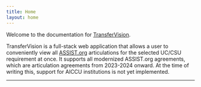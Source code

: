 ```yaml
---
title: Home
layout: home
---
```


Welcome to the documentation for [TransferVision].

TransferVision is a full-stack web application that allows a user to conveniently view all [ASSIST.org] articulations for the selected UC/CSU requirement at once. It supports all modernized ASSIST.org agreements, which are articulation agreements from 2023-2024 onward. At the time of writing this, support for AICCU institutions is not yet implemented.

----

[TransferVision]: https://github.com/michaelrgarcia/transfer-vision
[ASSIST.org]: https://assist.org/

